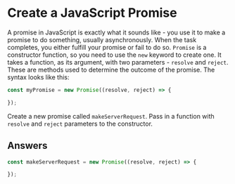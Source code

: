 # Create a JavaScript Promise
A promise in JavaScript is exactly what it sounds like - you use it to make a promise to do something, usually asynchronously. 
When the task completes, you either fulfill your promise or fail to do so. `Promise` is a constructor function, so you need to use the `new` keyword to create one. 
It takes a function, as its argument, with two parameters - `resolve` and `reject`. These are methods used to determine the outcome of the promise. The syntax looks like this:
```javascript
const myPromise = new Promise((resolve, reject) => {

});
```
Create a new promise called `makeServerRequest`. Pass in a function with `resolve` and `reject` parameters to the constructor.

## Answers
```javascript
const makeServerRequest = new Promise((resolve, reject) => {

});
```
